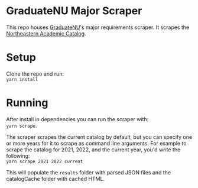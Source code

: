 # GraduateNU Major Scraper

This repo houses [GraduateNU](https://github.com/sandboxnu/graduatenu)'s major requirements scraper. It scrapes the [Northeastern Academic Catalog](https://catalog.northeastern.edu/undergraduate/).

# Setup
Clone the repo and run:  
```yarn install```

# Running

After install in dependencies you can run the scraper with:  
```yarn scrape```.

The scraper scrapes the current catalog by default, but you can specify one or more years for it to scrape as command line arguments. For example to scrape the catalog for 2021, 2022, and the current year, you'd write the following:  
```yarn scrape 2021 2022 current```

This will populate the `results` folder with parsed JSON files and the catalogCache folder with cached HTML.